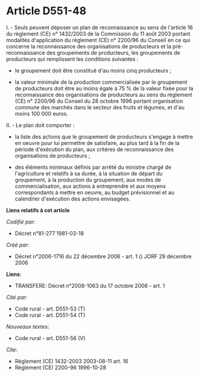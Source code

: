# Article D551-48

I. - Seuls peuvent déposer un plan de reconnaissance au sens de l'article 16 du règlement (CE) n° 1432/2003 de la Commission
du 11 août 2003 portant modalités d'application du règlement (CE) n° 2200/96 du Conseil en ce qui concerne la reconnaissance
des organisations de producteurs et la pré-reconnaissance des groupements de producteurs, les groupements de producteurs qui
remplissent les conditions suivantes :

- le groupement doit être constitué d'au moins cinq producteurs ;

- la valeur minimale de la production commercialisée par le groupement de producteurs doit être au moins égale à 75 % de la
valeur fixée pour la reconnaissance des organisations de producteurs au sens du règlement (CE) n° 2200/96 du Conseil du 28
octobre 1996 portant organisation commune des marchés dans le secteur des fruits et légumes, et d'au moins 100 000 euros.

II. - Le plan doit comporter :

- la liste des actions que le groupement de producteurs s'engage à mettre en oeuvre pour lui permettre de satisfaire, au plus
tard à la fin de la période d'exécution du plan, aux critères de reconnaissance des organisations de producteurs ;

- des éléments minimaux définis par arrêté du ministre chargé de l'agriculture et relatifs à sa durée, à la situation de
départ du groupement, à la production du groupement, aux modes de commercialisation, aux actions à entreprendre et aux moyens
correspondants à mettre en oeuvre, au budget prévisionnel et au calendrier d'exécution des actions envisagées.

**Liens relatifs à cet article**

_Codifié par_:

  - Décret n°81-277 1981-03-18

_Créé par_:

  - Décret n°2006-1716 du 22 décembre 2006 - art. 1 () JORF 29 décembre 2006

**Liens**:

  - TRANSFERE: Décret n°2008-1063 du 17 octobre 2008 - art. 1

_Cité par_:

  - Code rural - art. D551-53 (T)
  - Code rural - art. D551-54 (T)

_Nouveaux textes_:

  - Code rural - art. D551-56 (V)

_Cite_:

  - Règlement (CE) 1432-2003 2003-08-11 art. 16
  - Règlement (CE) 2200-96 1996-10-28
